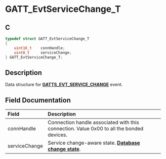 # GATT_EvtServiceChange_T

## C

```c
typedef struct GATT_EvtServiceChange_T
{
    uint16_t    connHandle;
    uint8_t     serviceChange;
} GATT_EvtServiceChange_T;
```

## Description

Data structure for **[GATTS_EVT_SERVICE_CHANGE](GUID-506F6039-E62F-4121-8CA8-2335BAF7EFB6.md)** event.


## Field Documentation

|Field|Description|
|:---|:---|
|connHandle|Connection handle associated with this connection. Value 0x00 to all the bonded devices.|
|serviceChange|Service change-aware state. **[Database change state](GUID-BFF584FB-C563-4D8C-8770-ECC616BEBE1C.md)**.|
